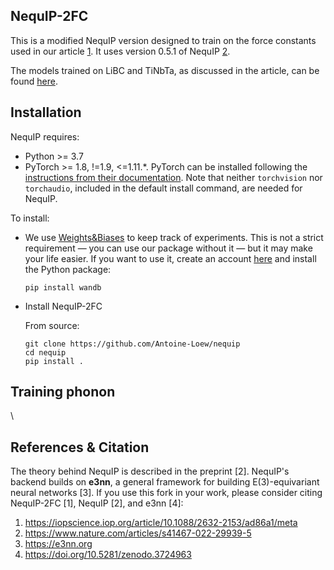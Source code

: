 ## NequIP-2FC

This is a modified NequIP version designed to train on the force constants used in our article [1](https://iopscience.iop.org/article/10.1088/2632-2153/ad86a1/meta). It uses version 0.5.1 of NequIP [2](https://www.nature.com/articles/s41467-022-29939-5).

The models trained on LiBC and TiNbTa, as discussed in the article, can be found [here](https://github.com/hyllios/utils/tree/main/models/nequip-2fc).

## Installation

NequIP requires:

* Python >= 3.7
* PyTorch >= 1.8, !=1.9, <=1.11.*. PyTorch can be installed following the [instructions from their documentation](https://pytorch.org/get-started/locally/). Note that neither `torchvision` nor `torchaudio`, included in the default install command, are needed for NequIP.

To install:

* We use [Weights&Biases](https://wandb.ai) to keep track of experiments. This is not a strict requirement — you can use our package without it — but it may make your life easier. If you want to use it, create an account [here](https://wandb.ai) and install the Python package:

  ```
  pip install wandb
  ```

* Install NequIP-2FC

  From source:
  ```
  git clone https://github.com/Antoine-Loew/nequip
  cd nequip
  pip install . 
  ```


## Training phonon 

\



## References & Citation

The theory behind NequIP is described in the preprint [2]. NequIP's backend builds on **e3nn**, a general framework for building E(3)-equivariant neural networks [3]. If you use this fork in your work, please consider citing NequIP-2FC [1], NequIP [2], and e3nn [4]:

 1. https://iopscience.iop.org/article/10.1088/2632-2153/ad86a1/meta
 2. https://www.nature.com/articles/s41467-022-29939-5
 3. https://e3nn.org
 4. https://doi.org/10.5281/zenodo.3724963